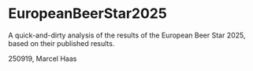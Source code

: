 # EuropeanBeerStar2025

A quick-and-dirty analysis of the results of the European Beer Star 2025, based on their published results.

250919, Marcel Haas
